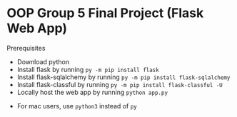 # OOP Group 5 Final Project (Flask Web App)

Prerequisites

- Download python
- Install flask by running `py -m pip install flask`
- Install flask-sqlalchemy by running `py -m pip install flask-sqlalchemy`
- Install flask-classful by running `py -m pip install flask-classful -U`
- Locally host the web app by running `python app.py`
* For mac users, use `python3` instead of `py`
